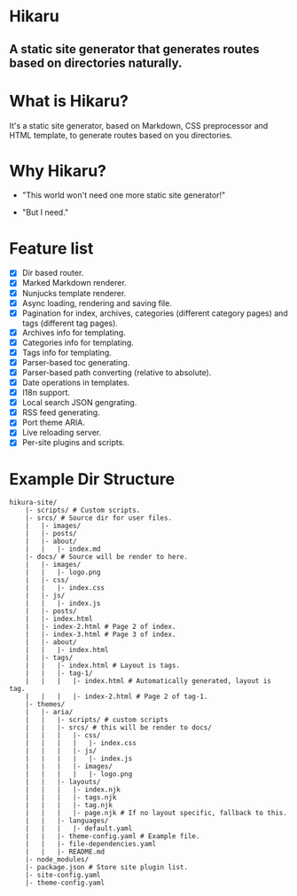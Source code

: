 Hikaru
======

A static site generator that generates routes based on directories naturally.
-----------------------------------------------------------------------------

# What is Hikaru?

It's a static site generator, based on Markdown, CSS preprocessor and HTML template, to generate routes based on you directories.

# Why Hikaru?

- "This world won't need one more static site generator!"

- "But I need."

# Feature list

- [X] Dir based router.
- [X] Marked Markdown renderer.
- [X] Nunjucks template renderer.
- [X] Async loading, rendering and saving file.
- [X] Pagination for index, archives, categories (different category pages) and tags (different tag pages).
- [X] Archives info for templating.
- [X] Categories info for templating.
- [X] Tags info for templating.
- [X] Parser-based toc generating.
- [X] Parser-based path converting (relative to absolute).
- [X] Date operations in templates.
- [X] I18n support.
- [X] Local search JSON gengrating.
- [X] RSS feed generating.
- [X] Port theme ARIA.
- [X] Live reloading server.
- [X] Per-site plugins and scripts.

# Example Dir Structure

```plain
hikura-site/
    |- scripts/ # Custom scripts.
    |- srcs/ # Source dir for user files.
    |   |- images/
    |   |- posts/
    |   |- about/
    |   |   |- index.md
    |- docs/ # Source will be render to here.
    |   |- images/
    |   |   |- logo.png
    |   |- css/
    |   |   |- index.css
    |   |- js/
    |   |   |- index.js
    |   |- posts/
    |   |- index.html
    |   |- index-2.html # Page 2 of index.
    |   |- index-3.html # Page 3 of index.
    |   |- about/
    |   |   |- index.html
    |   |- tags/
    |   |   |- index.html # Layout is tags.
    |   |   |- tag-1/
    |   |   |   |- index.html # Automatically generated, layout is tag.
    |   |   |   |- index-2.html # Page 2 of tag-1.
    |- themes/
    |   |- aria/
    |   |   |- scripts/ # custom scripts
    |   |   |- srcs/ # this will be render to docs/
    |   |   |   |- css/
    |   |   |   |   |- index.css
    |   |   |   |- js/
    |   |   |   |   |- index.js
    |   |   |   |- images/
    |   |   |   |   |- logo.png
    |   |   |- layouts/
    |   |   |   |- index.njk
    |   |   |   |- tags.njk
    |   |   |   |- tag.njk
    |   |   |   |- page.njk # If no layout specific, fallback to this.
    |   |   |- languages/
    |   |   |   |- default.yaml
    |   |   |- theme-config.yaml # Example file.
    |   |   |- file-dependencies.yaml
    |   |   |- README.md
    |- node_modules/
    |- package.json # Store site plugin list.
    |- site-config.yaml
    |- theme-config.yaml
```
